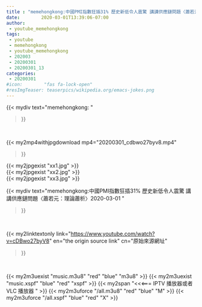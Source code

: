 ```yaml
---
title : "memehongkong:中國PMI指數狂插31% 歷史新低令人震驚 講講供應鏈問題〈蕭若元：理論蕭析〉2020-03-01 "
date:        2020-03-01T13:39:06-07:00
author:
 - youtube_memehongkong
tags:
 - youtube
 - memehongkong
 - youtube_memehongkong
 - 202003
 - 20200301
 - 20200301_13
categories:
 - 20200301
#icon:        "fas fa-lock-open"
#resImgTeaser: teaserpics/wikipedia.org/emacs-jokes.png
---
```


{{< mydiv text="memehongkong: "
>}}
<br>


{{< my2mp4withjpgdownload mp4="20200301_cdbwo27byv8.mp4"
>}}

{{< my2jpgexist "xx1.jpg" >}}<br>
{{< my2jpgexist "xx2.jpg" >}}<br>
{{< my2jpgexist "xx3.jpg" >}}<br>



{{< mydiv text="memehongkong:中國PMI指數狂插31% 歷史新低令人震驚 講講供應鏈問題〈蕭若元：理論蕭析〉2020-03-01 "
>}}
<br>

{{< my2linktextonly link="https://www.youtube.com/watch?v=cDBwo27byV8"
en="the origin source link" cn="原始來源網址"
>}}


<br>

{{< my2m3uexist "music.m3u8" "red"  "blue" "m3u8" >}} {{< my2m3uexist "music.xspf" "blue" "red"  "xspf" >}} {{< my2span "<<<=== IPTV 播放器或者 VLC 播放器 " >}} {{< my2m3uforce "/all.m3u8" "red"  "blue" "M" >}} {{< my2m3uforce "/all.xspf" "blue" "red"  "X" >}} 

